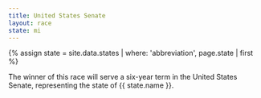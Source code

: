 ```yaml
---
title: United States Senate
layout: race
state: mi
---
```

{% assign state = site.data.states | where: 'abbreviation', page.state | first %}

The winner of this race will serve a six-year term in the United States Senate, representing the state of {{ state.name }}.